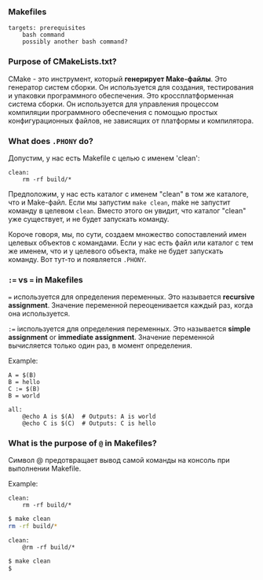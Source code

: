 ### Makefiles
```make
targets: prerequisites
    bash command
    possibly another bash command?
```

### Purpose of CMakeLists.txt?

CMake - это инструмент, который **генерирует Make-файлы**. Это генератор систем сборки. Он используется для создания, тестирования и упаковки программного обеспечения. Это кроссплатформенная система сборки. Он используется для управления процессом компиляции программного обеспечения с помощью простых конфигурационных файлов, не зависящих от платформы и компилятора.


### What does `.PHONY` do?

Допустим, у нас есть Makefile с целью с именем 'clean':
```make
clean:
    rm -rf build/*
```

Предположим, у нас есть каталог с именем "clean" в том же каталоге, что и Make-файл. Если мы запустим `make clean`, make не запустит команду в целевом `clean`. Вместо этого он увидит, что каталог "clean" уже существует, и не будет запускать команду.

Короче говоря, мы, по сути, создаем множество сопоставлений имен целевых объектов с командами. Если у нас есть файл или каталог с тем же именем, что и у целевого объекта, make не будет запускать команду. Вот тут-то и появляется `.PHONY`.

### `:=` vs `=` in Makefiles

`=` используется для определения переменных. Это называется **recursive assignment**. Значение переменной переоценивается каждый раз, когда она используется.

`:=` iиспользуется для определения переменных. Это называется **simple assignment** or **immediate assignment**. Значение переменной вычисляется только один раз, в момент определения.

Example:
```make
A = $(B)
B = hello
C := $(B)
B = world

all:
    @echo A is $(A)  # Outputs: A is world
    @echo C is $(C)  # Outputs: C is hello
```

### What is the purpose of `@` in Makefiles?

Символ @ предотвращает вывод самой команды на консоль при выполнении Makefile.

Example:
```make
clean:
    rm -rf build/*
```

```bash
$ make clean
rm -rf build/*
```

```make
clean:
    @rm -rf build/*
```

```bash
$ make clean
$
```

